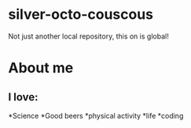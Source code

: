 # silver-octo-couscous
Not just another local repository, this on is global!
# About me
## I love:
*Science
*Good beers
*physical activity
*life
*coding
